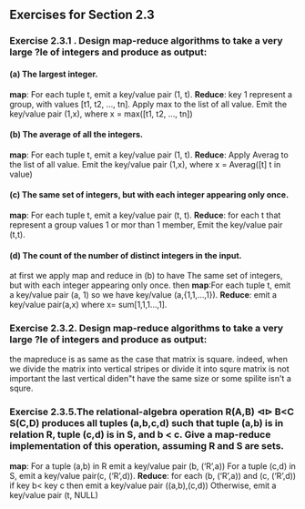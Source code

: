 ## Exercises for Section 2.3
### **Exercise 2.3.1** . Design map-reduce algorithms to take a very large ?le of integers and produce as output:
#### (a) The largest integer.
 **map**:     For each tuple t, emit a key/value pair (1, t).
 **Reduce**:     key 1 represent a group, with values [t1, t2, …, tn]. Apply max to the list of all value. Emit the key/value pair (1,x), where x = max([t1, t2, …, tn])
 #### (b) The average of all the integers.
 **map**:     For each tuple t, emit a key/value pair (1, t). 
 **Reduce**:    Apply Averag to the list of all value. Emit the key/value pair (1,x), where x =  Averag([t] t in  value)
#### (c) The same set of integers, but with each integer appearing only once.
 **map**:     For each tuple t, emit a key/value pair (t, t).  **Reduce**: for each t that represent a group values 1 or mor than 1 member, Emit the key/value pair (t,t).
 #### (d) The count of the number of distinct integers in the input.
 at first we apply map and reduce in (b) to have The same set of integers, but with each integer appearing only once. then **map**:For each tuple t, emit a key/value pair (a, 1) so we have key/value (a,{1,1,...,1}). **Reduce**: emit a key/value pair(a,x)
 where x= sum[1,1,1...,1].
### Exercise 2.3.2. Design map-reduce algorithms to take a very large ?le of integers and produce as output:
the mapreduce is as same as the case that matrix is square. indeed, when we divide the matrix into vertical stripes or divide it into squre matrix is not important the last vertical diden"t have the same size or some spilite isn't a squre.

### **Exercise 2.3.5**.The relational-algebra operation R(A,B) ⊲⊳ B<C S(C,D) produces all tuples (a,b,c,d) such that tuple (a,b) is in relation R, tuple (c,d) is in S, and b < c. Give a map-reduce implementation of this operation, assuming R and S are sets.
 **map**:   For a tuple (a,b) in R emit a key/value pair (b, (‘R’,a)) 
   For a tuple (c,d) in S, emit a key/value pair(c, (‘R’,d)).
 **Reduce**: for each (b, (‘R’,a)) and (c, (‘R’,d)) if key b< key c then  emit a key/value pair ((a,b),(c,d)) Otherwise, emit a key/value pair (t, NULL)

